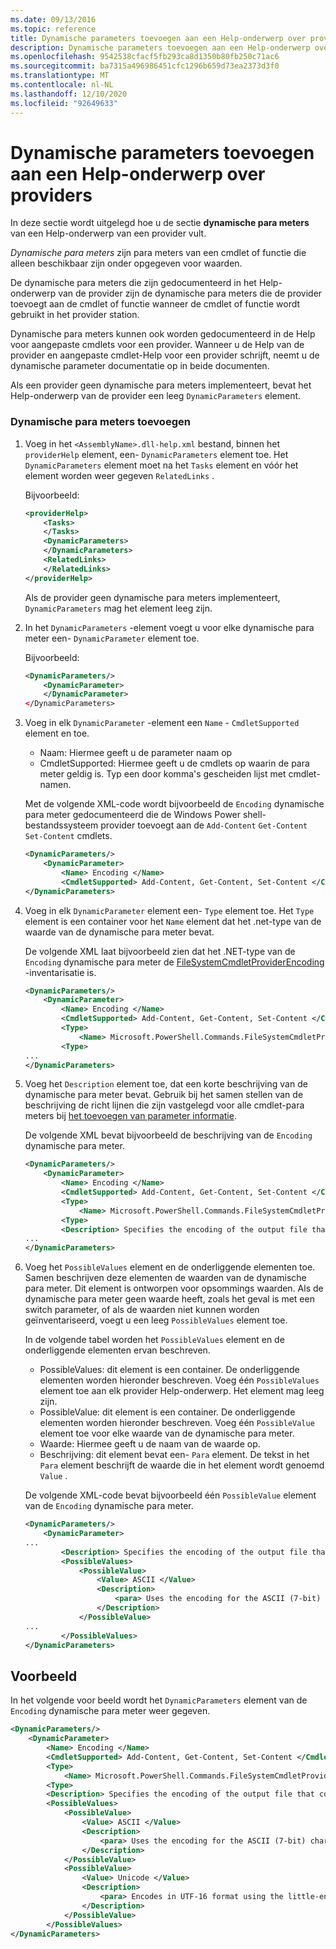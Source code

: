 ```yaml
---
ms.date: 09/13/2016
ms.topic: reference
title: Dynamische parameters toevoegen aan een Help-onderwerp over providers
description: Dynamische parameters toevoegen aan een Help-onderwerp over providers
ms.openlocfilehash: 9542538cfacf5fb293ca8d1350b80fb250c71ac6
ms.sourcegitcommit: ba7315a496986451cfc1296b659d73ea2373d3f0
ms.translationtype: MT
ms.contentlocale: nl-NL
ms.lasthandoff: 12/10/2020
ms.locfileid: "92649633"
---
```

# <a name="how-to-add-dynamic-parameters-to-a-provider-help-topic"></a>Dynamische parameters toevoegen aan een Help-onderwerp over providers

In deze sectie wordt uitgelegd hoe u de sectie **dynamische para meters** van een Help-onderwerp van een provider vult.

*Dynamische para meters* zijn para meters van een cmdlet of functie die alleen beschikbaar zijn onder opgegeven voor waarden.

De dynamische para meters die zijn gedocumenteerd in het Help-onderwerp van de provider zijn de dynamische para meters die de provider toevoegt aan de cmdlet of functie wanneer de cmdlet of functie wordt gebruikt in het provider station.

Dynamische para meters kunnen ook worden gedocumenteerd in de Help voor aangepaste cmdlets voor een provider. Wanneer u de Help van de provider en aangepaste cmdlet-Help voor een provider schrijft, neemt u de dynamische parameter documentatie op in beide documenten.

Als een provider geen dynamische para meters implementeert, bevat het Help-onderwerp van de provider een leeg `DynamicParameters` element.

### <a name="to-add-dynamic-parameters"></a>Dynamische para meters toevoegen

1. Voeg in het `<AssemblyName>.dll-help.xml` bestand, binnen het `providerHelp` element, een- `DynamicParameters` element toe. Het `DynamicParameters` element moet na het `Tasks` element en vóór het element worden weer gegeven `RelatedLinks` .

   Bijvoorbeeld:

    ```xml
    <providerHelp>
        <Tasks>
        </Tasks>
        <DynamicParameters>
        </DynamicParameters>
        <RelatedLinks>
        </RelatedLinks>
    </providerHelp>
    ```

   Als de provider geen dynamische para meters implementeert, `DynamicParameters` mag het element leeg zijn.

1. In het `DynamicParameters` -element voegt u voor elke dynamische para meter een- `DynamicParameter` element toe.

   Bijvoorbeeld:

    ```xml
    <DynamicParameters/>
        <DynamicParameter>
        </DynamicParameter>
    </DynamicParameters>
    ```

1. Voeg in elk `DynamicParameter` -element een `Name` - `CmdletSupported` element en toe.

   - Naam: Hiermee geeft u de parameter naam op
   - CmdletSupported: Hiermee geeft u de cmdlets op waarin de para meter geldig is. Typ een door komma's gescheiden lijst met cmdlet-namen.

   Met de volgende XML-code wordt bijvoorbeeld de `Encoding` dynamische para meter gedocumenteerd die de Windows Power shell-bestandssysteem provider toevoegt aan de `Add-Content` `Get-Content` `Set-Content` cmdlets.

    ```xml
    <DynamicParameters/>
        <DynamicParameter>
            <Name> Encoding </Name>
            <CmdletSupported> Add-Content, Get-Content, Set-Content </CmdletSupported>
    </DynamicParameters>

    ```

1. Voeg in elk `DynamicParameter` element een- `Type` element toe. Het `Type` element is een container voor het `Name` element dat het .net-type van de waarde van de dynamische para meter bevat.

   De volgende XML laat bijvoorbeeld zien dat het .NET-type van de `Encoding` dynamische para meter de [FileSystemCmdletProviderEncoding](/dotnet/api/microsoft.powershell.commands.filesystemcmdletproviderencoding) -inventarisatie is.

    ```xml
    <DynamicParameters/>
        <DynamicParameter>
            <Name> Encoding </Name>
            <CmdletSupported> Add-Content, Get-Content, Set-Content </CmdletSupported>
            <Type>
                <Name> Microsoft.PowerShell.Commands.FileSystemCmdletProviderEncoding </Name>
            <Type>
    ...
    </DynamicParameters>
    ```

1. Voeg het `Description` element toe, dat een korte beschrijving van de dynamische para meter bevat. Gebruik bij het samen stellen van de beschrijving de richt lijnen die zijn vastgelegd voor alle cmdlet-para meters bij [het toevoegen van parameter informatie](./how-to-add-parameter-information.md).

   De volgende XML bevat bijvoorbeeld de beschrijving van de `Encoding` dynamische para meter.

    ```xml
    <DynamicParameters/>
        <DynamicParameter>
            <Name> Encoding </Name>
            <CmdletSupported> Add-Content, Get-Content, Set-Content </CmdletSupported>
            <Type>
                <Name> Microsoft.PowerShell.Commands.FileSystemCmdletProviderEncoding </Name>
            <Type>
            <Description> Specifies the encoding of the output file that contains the content. </Description>
    ...
    </DynamicParameters>
    ```

1. Voeg het `PossibleValues` element en de onderliggende elementen toe. Samen beschrijven deze elementen de waarden van de dynamische para meter. Dit element is ontworpen voor opsommings waarden. Als de dynamische para meter geen waarde heeft, zoals het geval is met een switch parameter, of als de waarden niet kunnen worden geïnventariseerd, voegt u een leeg `PossibleValues` element toe.

   In de volgende tabel worden het `PossibleValues` element en de onderliggende elementen ervan beschreven.

   - PossibleValues: dit element is een container. De onderliggende elementen worden hieronder beschreven. Voeg één `PossibleValues` element toe aan elk provider Help-onderwerp. Het element mag leeg zijn.
   - PossibleValue: dit element is een container. De onderliggende elementen worden hieronder beschreven. Voeg één `PossibleValue` element toe voor elke waarde van de dynamische para meter.
   - Waarde: Hiermee geeft u de naam van de waarde op.
   - Beschrijving: dit element bevat een- `Para` element. De tekst in het `Para` element beschrijft de waarde die in het element wordt genoemd `Value` .

   De volgende XML-code bevat bijvoorbeeld één `PossibleValue` element van de `Encoding` dynamische para meter.

    ```xml
    <DynamicParameters/>
        <DynamicParameter>
    ...
            <Description> Specifies the encoding of the output file that contains the content. </Description>
            <PossibleValues>
                <PossibleValue>
                    <Value> ASCII </Value>
                    <Description>
                        <para> Uses the encoding for the ASCII (7-bit) character set. </para>
                    </Description>
                </PossibleValue>
    ...
            </PossibleValues>
    </DynamicParameters>
    ```

## <a name="example"></a>Voorbeeld

In het volgende voor beeld wordt het `DynamicParameters` element van de `Encoding` dynamische para meter weer gegeven.

```xml
<DynamicParameters/>
    <DynamicParameter>
        <Name> Encoding </Name>
        <CmdletSupported> Add-Content, Get-Content, Set-Content </CmdletSupported>
        <Type>
            <Name> Microsoft.PowerShell.Commands.FileSystemCmdletProviderEncoding </Name>
        <Type>
        <Description> Specifies the encoding of the output file that contains the content. </Description>
        <PossibleValues>
            <PossibleValue>
                <Value> ASCII </Value>
                <Description>
                    <para> Uses the encoding for the ASCII (7-bit) character set. </para>
                </Description>
            </PossibleValue>
            <PossibleValue>
                <Value> Unicode </Value>
                <Description>
                    <para> Encodes in UTF-16 format using the little-endian byte order. </para>
                </Description>
            </PossibleValue>
        </PossibleValues>
</DynamicParameters>
```
